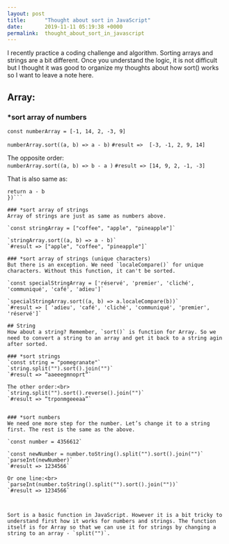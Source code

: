 ```yaml
---
layout: post
title:      "Thought about sort in JavaScript"
date:       2019-11-11 05:19:38 +0000
permalink:  thought_about_sort_in_javascript
---
```


I recently practice a coding challenge and algorithm. Sorting arrays and strings are a bit different. Once you understand the logic, it is not difficult but I thought it was good to organize my thoughts about how sort() works so I want to leave a note here.


## Array:
### *sort array of numbers
`const numberArray = [-1, 14, 2, -3, 9]`

`numberArray.sort((a, b) => a - b)` 
`#result =>  [-3, -1, 2, 9, 14]`

The opposite order:<br>
`numberArray.sort((a, b) => b - a )`
`#result => [14, 9, 2, -1, -3]`
 
That is also same as:<br>
```numberArray.sort(function(a, b) {
return a - b
})```
 
### *sort array of strings
Array of strings are just as same as numbers above.

`const stringArray = ["coffee", "apple", "pineapple"]`

`stringArray.sort((a, b) => a - b)`
`#result => ["apple", "coffee", "pineapple"]`
 
### *sort array of strings (unique characters)
But there is an exception. We need `localeCompare()` for unique characters. Without this function, it can't be sorted.

`const specialStringArray = ['réservé', 'premier', 'cliché', 'communiqué', 'café', 'adieu']`
 
`specialStringArray.sort((a, b) => a.localeCompare(b))`
`#result => [ 'adieu', 'café', 'cliché', 'communiqué', 'premier', 'réservé']`
 
## String
How about a string? Remember, `sort()` is function for Array. So we need to convert a string to an array and get it back to a string agin after sorted.

### *sort strings
`const string = "pomegranate"`
`string.split("").sort().join("")`
`#result => “aaeeegmnoprt”`

The other order:<br>
`string.split("").sort().reverse().join("")`
`#result => “trponmgeeeaa”`
 
 
### *sort numbers
We need one more step for the number. Let’s change it to a string first. The rest is the same as the above.

`const number = 4356612`

`const newNumber = number.toString().split("").sort().join("")`
`parseInt(newNumber)`
`#result => 1234566`
 
Or one line:<br>
`parseInt(number.toString().split("").sort().join(""))`
`#result => 1234566`
 


Sort is a basic function in JavaScript. However it is a bit tricky to understand first how it works for numbers and strings. The function itself is for Array so that we can use it for strings by changing a string to an array - `split("")`.





